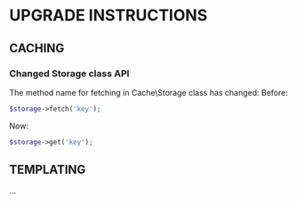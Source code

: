 # UPGRADE INSTRUCTIONS

## CACHING

### Changed Storage class API
The method name for fetching in Cache\Storage class has changed:
Before:
```php
$storage->fetch('key');
```
Now:
```php
$storage->get('key');
```
## TEMPLATING

...